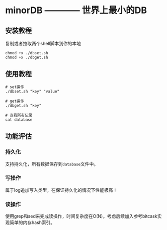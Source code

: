 # minorDB ———— 世界上最小的DB

## 安装教程

复制或者拉取两个shell脚本到你的本地

```shell
chmod +x ./dbset.sh 
chmod +x ./dbget.sh 
```

## 使用教程

```shell
# set操作
./dbset.sh "key" "value"

# get操作
./dbget.sh "key"

# 查看所有记录
cat database
```

## 功能评估

### 持久化 

支持持久化，所有数据保存到`database`文件中。

### 写操作

属于log追加写入类型，在保证持久化的情况下性能极高！

### 读操作

使用grep和sed来完成读操作，时间复杂度在O(N)。考虑后续加入参考bitcask实现简单的内存hash索引。



